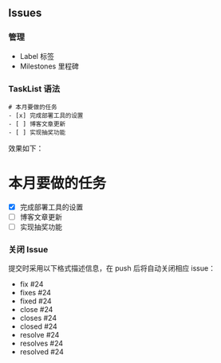 ## Issues
### 管理 
+ Label 标签  
+ Milestones 里程碑  

### TaskList 语法
```
# 本月要做的任务
- [x] 完成部署工具的设置
- [ ] 博客文章更新
- [ ] 实现抽奖功能
```
效果如下：  
# 本月要做的任务
- [x] 完成部署工具的设置
- [ ] 博客文章更新
- [ ] 实现抽奖功能

### 关闭 Issue
提交时采用以下格式描述信息，在 push 后将自动关闭相应 issue：
+ fix #24
+ fixes #24
+ fixed #24
+ close #24
+ closes #24
+ closed #24
+ resolve #24
+ resolves #24
+ resolved #24
